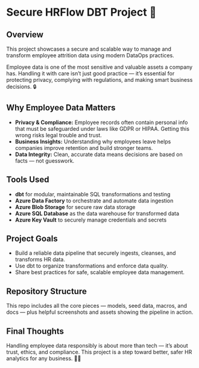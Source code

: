# Secure HRFlow DBT Project 🚀

## Overview  
This project showcases a secure and scalable way to manage and transform employee attrition data using modern DataOps practices.

Employee data is one of the most sensitive and valuable assets a company has. Handling it with care isn’t just good practice — it’s essential for protecting privacy, complying with regulations, and making smart business decisions. 🔒

## Why Employee Data Matters  
- **Privacy & Compliance:** Employee records often contain personal info that must be safeguarded under laws like GDPR or HIPAA. Getting this wrong risks legal trouble and trust.  
- **Business Insights:** Understanding why employees leave helps companies improve retention and build stronger teams.  
- **Data Integrity:** Clean, accurate data means decisions are based on facts — not guesswork.

## Tools Used  
- **dbt** for modular, maintainable SQL transformations and testing  
- **Azure Data Factory** to orchestrate and automate data ingestion  
- **Azure Blob Storage** for secure raw data storage  
- **Azure SQL Database** as the data warehouse for transformed data  
- **Azure Key Vault** to securely manage credentials and secrets  

## Project Goals  
- Build a reliable data pipeline that securely ingests, cleanses, and transforms HR data.  
- Use dbt to organize transformations and enforce data quality.  
- Share best practices for safe, scalable employee data management.

## Repository Structure  
This repo includes all the core pieces — models, seed data, macros, and docs — plus helpful screenshots and assets showing the pipeline in action.

## Final Thoughts  
Handling employee data responsibly is about more than tech — it’s about trust, ethics, and compliance. This project is a step toward better, safer HR analytics for any business. 💼✨
